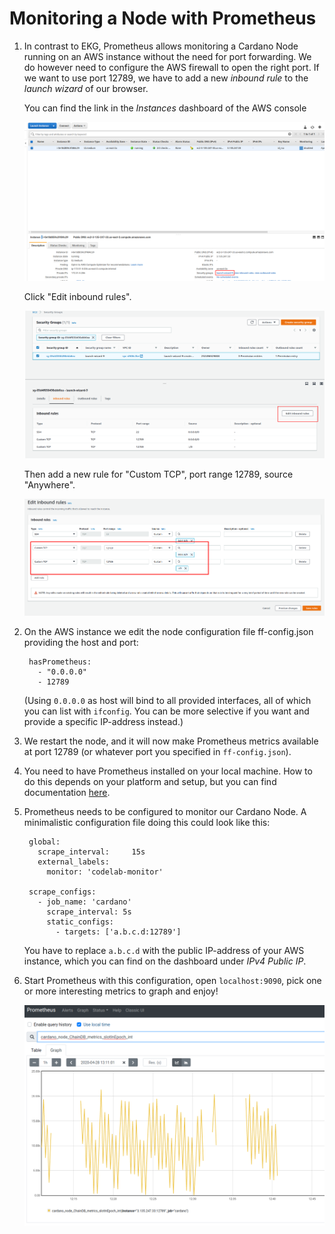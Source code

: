 # Monitoring a Node with Prometheus


1. In contrast to EKG, Prometheus allows monitoring a Cardano Node running on an AWS instance without
   the need for port forwarding.
   We do however need to configure the AWS firewall to open the right port.
   If we want to use port 12789, we have to add a new _inbound rule_ to the _launch wizard_
   of our browser.

   You can find the link in the _Instances_ dashboard of the AWS console

   ![Launch Wizard](images/launch-wizard.png)


   Click "Edit inbound rules".

   ![Edit inbound rules](images/edit-inbound-rules.png)

   Then add a new rule for "Custom TCP", port range 12789, source "Anywhere".

   ![new inbound rules](images/new-inbound-rule.png)

2. On the AWS instance we edit the node configuration file ff-config.json providing the host and port:

        hasPrometheus:
          - "0.0.0.0"
          - 12789

   (Using `0.0.0.0` as host will bind to all provided interfaces, all of which you can list with `ifconfig`.
   You can be more selective if you want and provide a specific IP-address instead.)

3. We restart the node, and it will now make Prometheus metrics available
   at port 12789 (or whatever port you specified in `ff-config.json`).

4. You need to have Prometheus installed on your local machine.
   How to do this depends on your platform and setup, but you can find documentation
   [here](https://prometheus.io/docs/prometheus/latest/getting_started/).

5. Prometheus needs to be configured to monitor our Cardano Node. A minimalistic configuration file
   doing this could look like this:

        global:
          scrape_interval:     15s
          external_labels:
            monitor: 'codelab-monitor'

        scrape_configs:
          - job_name: 'cardano'
            scrape_interval: 5s
            static_configs:
              - targets: ['a.b.c.d:12789']

   You have to replace `a.b.c.d` with the public IP-address of your AWS instance,
   which you can find on the dashboard under _IPv4 Public IP_.

6. Start Prometheus with this configuration, open `localhost:9090`, pick one or more interesting metrics to graph
   and enjoy!

   ![Prometheus](images/prometheus.png)

